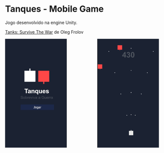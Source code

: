 # Tanques - Mobile Game

Jogo desenvolvido na engine Unity.

[Tanks: Survive The War](https://dribbble.com/shots/5368806-Tanks-Survive-The-War) de Oleg Frolov

<div style="width:100%;display:flex;justify-content:space-between">
   <img style="width:40%" src="./Prints/menu.png"/>
   <img style="width:40%" src="./Prints/jogo.png"/>
</div>
